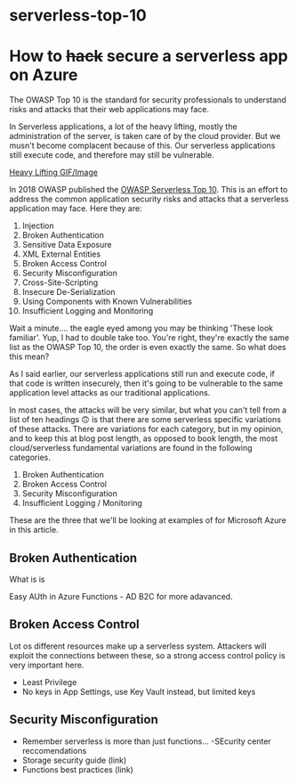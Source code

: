 # serverless-top-10


# How to ~~hack~~ secure a serverless app on Azure

The OWASP Top 10 is the standard for security professionals to understand risks and attacks that their web applications may face. 

In Serverless applications, a lot of the heavy lifting, mostly the administration of the server, is taken care of by the cloud provider. But we musn't become complacent because of this. Our serverless applications still execute code, and therefore may still be vulnerable. 

[Heavy Lifting GIF/Image]()

In 2018 OWASP published the [OWASP Serverless Top 10](https://github.com/OWASP/Serverless-Top-10-Project). This is an effort to address the common application security risks and attacks that a serverless application may face. Here they are:

1. Injection
2. Broken Authentication
3. Sensitive Data Exposure
4. XML External Entities
5. Broken Access Control
6. Security Misconfiguration
7. Cross-Site-Scripting
8. Insecure De-Serialization
9. Using Components with Known Vulnerabilities
10. Insufficient Logging and Monitoring

Wait a minute.... the eagle eyed among you may be thinking 'These look familiar'. Yup, I had to double take too. You're right, they're exactly the same list as the OWASP Top 10, the order is even exactly the same. So what does this mean? 

As I said earlier, our serverless applications still run and execute code, if that code is written insecurely, then it's going to be vulnerable to the same application level attacks as our traditional applications. 

In most cases, the attacks will be very similar, but what you can't tell from a list of ten headings 🙃 is that there are some serverless specific variations of these attacks. There are variations for each category, but in my opinion, and to keep this at blog post length, as opposed to book length, the most cloud/serverless fundamental variations are found in the following categories.

1. Broken Authentication
2. Broken Access Control
3. Security Misconfiguration
4. Insufficient Logging / Monitoring

These are the three that we'll be looking at examples of for Microsoft Azure in this article. 

## Broken Authentication


 What is is

 Easy AUth in Azure Functions - AD B2C for more adavanced.


## Broken Access Control

Lot os different resources make up a serverless system. Attackers will exploit the connections between these, so a strong access control policy is very important here. 

- Least Privilege
- No keys in App Settings, use Key Vault instead, but limited keys

## Security Misconfiguration

- Remember serverless is more than just functions...
-SEcurity center reccomendations
- Storage security guide (link)
- Functions best practices (link)












